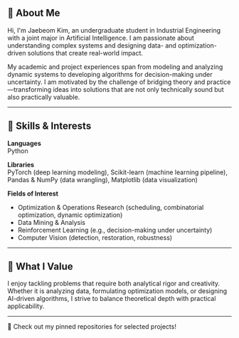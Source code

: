## 👋 About Me
Hi, I'm Jaebeom Kim, an undergraduate student in Industrial Engineering with a joint major in Artificial Intelligence.
I am passionate about understanding complex systems and designing data- and optimization-driven solutions that create real-world impact.

My academic and project experiences span from modeling and analyzing dynamic systems to developing algorithms for decision-making under uncertainty. I am motivated by the challenge of bridging theory and practice—transforming ideas into solutions that are not only technically sound but also practically valuable.

---

## 🔧 Skills & Interests

**Languages**  
Python

**Libraries**  
PyTorch (deep learning modeling), Scikit-learn (machine learning pipeline), Pandas & NumPy (data wrangling), Matplotlib (data visualization)

**Fields of Interest**
- Optimization & Operations Research (scheduling, combinatorial optimization, dynamic optimization)
- Data Mining & Analysis
- Reinforcement Learning (e.g., decision-making under uncertainty)
- Computer Vision (detection, restoration, robustness)

---

## 🌱 What I Value
I enjoy tackling problems that require both analytical rigor and creativity.
Whether it is analyzing data, formulating optimization models, or designing AI-driven algorithms, I strive to balance theoretical depth with practical applicability.


---

📌 Check out my pinned repositories for selected projects!

<!--
**zboomz/zboomz** is a ✨ _special_ ✨ repository because its `README.md` (this file) appears on your GitHub profile.

Here are some ideas to get you started:

- 🔭 I’m currently working on ...
- 🌱 I’m currently learning ...
- 👯 I’m looking to collaborate on ...
- 🤔 I’m looking for help with ...
- 💬 Ask me about ...
- 📫 How to reach me: ...
- 😄 Pronouns: ...
- ⚡ Fun fact: ...
-->
